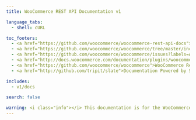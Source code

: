 ```yaml
---
title: WooCommerce REST API Documentation v1

language_tabs:
  - shell: cURL

toc_footers:
  - <a href="https://github.com/woocommerce/woocommerce-rest-api-docs">Contributing to WC REST API Docs</a>
  - <a href="https://github.com/woocommerce/woocommerce/tree/master/includes/api">REST API Source on GitHub</a>
  - <a href="https://github.com/woocommerce/woocommerce/issues?labels=API&amp;page=1&amp;state=open">REST API Issues</a>
  - <a href="http://docs.woocommerce.com/documentation/plugins/woocommerce/">WooCommerce Documentation</a>
  - <a href="https://github.com/woocommerce/woocommerce">WooCommerce Repository</a>
  - <a href="http://github.com/tripit/slate">Documentation Powered by Slate</a>

includes:
  - v1/docs

search: false

warning: <i class="info"></i> This documentation is for the WooCommerce API v1 which is now deprecated. <a href="http://woocommerce.github.io/woocommerce-rest-api-docs/">Please use the latest REST API version</a>.
---
```

